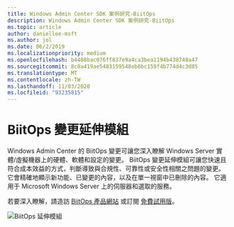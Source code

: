 ```yaml
---
title: Windows Admin Center SDK 案例研究-BiitOps
description: Windows Admin Center SDK 案例研究-BiitOps
ms.topic: article
author: daniellee-msft
ms.author: jol
ms.date: 06/2/2019
ms.localizationpriority: medium
ms.openlocfilehash: b4408bac076ff837e9a4ca3bea1194b438748a47
ms.sourcegitcommit: 8c0a419ae5483159548eb0bc159f4b774d4c3d85
ms.translationtype: MT
ms.contentlocale: zh-TW
ms.lasthandoff: 11/03/2020
ms.locfileid: "93235815"
---
```

# <a name="biitops-changes-extension"></a>BiitOps 變更延伸模組

Windows Admin Center 的 BiitOps 變更可讓您深入瞭解 Windows Server 實體/虛擬機器上的硬體、軟體和設定的變更。 BiitOps 變更延伸模組可讓您快速且符合成本效益的方式，判斷導致與合規性、可靠性或安全性相關之問題的變更。 它會精確地顯示新功能、已變更的內容，以及在單一視窗中已刪除的內容。 它適用于 Microsoft Windows Server 上的伺服器和選取的服務。

若要深入瞭解，請造訪 [BiitOps 產品網站](https://biitops.com/solutions) 或訂閱 [免費試用版](https://biitops.com/solutions/biitops-changes)。

![BiitOps 延伸模組](../../media/extend-case-study-biitops/biitops-1.png)
